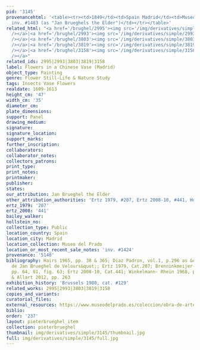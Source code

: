 ```yaml
---
pid: '3145'
provenancehtml: '<table><tr><td>1849</td><td>Spain Madrid</td><td>Museo del Prado
  inv. #1483 (as "Jan Brueghels the Elder")</td></tr></table>'
related_html: "<a href='/brughel/2995'><img src='/img/derivatives/simple/2995/thumbnail.jpg'
  /></a>|<a href='/brughel/2993'><img src='/img/derivatives/simple/2993/thumbnail.jpg'
  /></a>|<a href='/brughel/3803'><img src='/img/derivatives/simple/3803/thumbnail.jpg'
  /></a>|<a href='/brughel/3819'><img src='/img/derivatives/simple/3819/thumbnail.jpg'
  /></a>|<a href='/brughel/3158'><img src='/img/derivatives/simple/3158/thumbnail.jpg'
  /></a>"
related_ids: 2995|2993|3803|3819|3158
label: Flowers in a Chinese Vase (Madrid)
object_type: Painting
genre: Flower Still-Life & Nature Study
tags: Insects Vase Flowers
realdate: 1609-1613
height_cm: '47'
width_cm: '35'
diameter_cm:
plate_dimensions:
support: Panel
drawing_medium:
signature:
signature_location:
support_marks:
further_inscription:
collaborators:
collaborator_notes:
collectors_patrons:
print_type:
print_notes:
printmaker:
publisher:
states:
our_attribution: Jan Brueghel the Elder
other_attribution_authorities: 'Ertz 1979, #207, Ertz 2008-10, #441, Honig database'
ertz_1979: '207'
ertz_2008: '441'
bailey_walker:
hollstein_no:
collection_type: Public
location_country: Spain
location_city: Madrid
location_collection: Museo del Prado
location_or_most_recent_sale_notes: 'inv. #1424'
provenance: '5140'
bibliography: Hairs 1965, pp. 38 & 365; Diaz Padron, vol.1, p.296 as &quot;taller
  de Jan Brueghel de Velours&quot;; Ertz 1979, Cat.207; Brenninkmeijer-de Rooij 1996,
  pp. 64, 81, fig. 63; Ertz 2008-10, Cat.441; Winkelmann- Rhein 1968, pp.38; Currie
  & Allart 2012, pp. 263
exhibition_history: 'Brussels 1980, cat. #129'
related_works: 2995|2993|3803|3819|3158
copies_and_variants:
curatorial_files:
external_resources: https://www.museodelprado.es/coleccion/obra-de-arte/florero/f0f402d1-5eee-4414-a306-4232a3568b6f
biblio:
order: '237'
layout: pieterbrueghel_item
collection: pieterbrueghel
thumbnail: img/derivatives/simple/3145/thumbnail.jpg
full: img/derivatives/simple/3145/full.jpg
---
```


